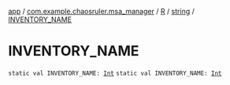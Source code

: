 [app](../../../index.md) / [com.example.chaosruler.msa_manager](../../index.md) / [R](../index.md) / [string](index.md) / [INVENTORY_NAME](.)

# INVENTORY_NAME

`static val INVENTORY_NAME: `[`Int`](https://kotlinlang.org/api/latest/jvm/stdlib/kotlin/-int/index.html)
`static val INVENTORY_NAME: `[`Int`](https://kotlinlang.org/api/latest/jvm/stdlib/kotlin/-int/index.html)